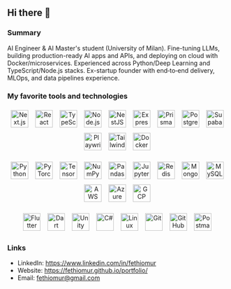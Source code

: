 ## Hi there 👋

### Summary

AI Engineer & AI Master's student (University of Milan). Fine-tuning LLMs, building production-ready AI apps and APIs, and deploying on cloud with Docker/microservices. Experienced across Python/Deep Learning and TypeScript/Node.js stacks. Ex-startup founder with end‑to‑end delivery, MLOps, and data pipelines experience.

### My favorite tools and technologies

<div align="center">
  <p>
    <img alt="Next.js" height="40" style="margin:6px" src="https://cdn.simpleicons.org/nextdotjs/ffffff" />
    <img alt="React" height="40" style="margin:6px" src="https://cdn.jsdelivr.net/gh/devicons/devicon@latest/icons/react/react-original.svg" />
    <img alt="TypeScript" height="40" style="margin:6px" src="https://cdn.jsdelivr.net/gh/devicons/devicon@latest/icons/typescript/typescript-original.svg" />
    <img alt="Node.js" height="40" style="margin:6px" src="https://cdn.jsdelivr.net/gh/devicons/devicon@latest/icons/nodejs/nodejs-original.svg" />
    <img alt="NestJS" height="40" style="margin:6px" src="https://cdn.jsdelivr.net/gh/devicons/devicon@latest/icons/nestjs/nestjs-plain.svg" />
    <img alt="Express" height="40" style="margin:6px" src="https://cdn.simpleicons.org/express/ffffff" />
    <img alt="Prisma" height="40" style="margin:6px" src="https://cdn.jsdelivr.net/gh/devicons/devicon@latest/icons/prisma/prisma-original.svg" />
    <img alt="PostgreSQL" height="40" style="margin:6px" src="https://cdn.jsdelivr.net/gh/devicons/devicon@latest/icons/postgresql/postgresql-original.svg" />
    <img alt="Supabase" height="40" style="margin:6px" src="https://cdn.jsdelivr.net/gh/devicons/devicon@latest/icons/supabase/supabase-original.svg" />
    <img alt="Playwright" height="40" style="margin:6px" src="https://cdn.jsdelivr.net/gh/devicons/devicon@latest/icons/playwright/playwright-original.svg" />
    <img alt="TailwindCSS" height="40" style="margin:6px" src="https://cdn.jsdelivr.net/gh/devicons/devicon@latest/icons/tailwindcss/tailwindcss-original.svg" />
    <img alt="Docker" height="40" style="margin:6px" src="https://cdn.jsdelivr.net/gh/devicons/devicon@latest/icons/docker/docker-original.svg" />
  </p>
  <p>
    <img alt="Python" height="40" style="margin:6px" src="https://cdn.jsdelivr.net/gh/devicons/devicon@latest/icons/python/python-original.svg" />
    <img alt="PyTorch" height="40" style="margin:6px" src="https://cdn.jsdelivr.net/gh/devicons/devicon@latest/icons/pytorch/pytorch-original.svg" />
    <img alt="TensorFlow" height="40" style="margin:6px" src="https://cdn.jsdelivr.net/gh/devicons/devicon@latest/icons/tensorflow/tensorflow-original.svg" />
    <img alt="NumPy" height="40" style="margin:6px" src="https://cdn.jsdelivr.net/gh/devicons/devicon@latest/icons/numpy/numpy-original.svg" />
    <img alt="Pandas" height="40" style="margin:6px" src="https://cdn.jsdelivr.net/gh/devicons/devicon@latest/icons/pandas/pandas-original.svg" />
    <img alt="Jupyter" height="40" style="margin:6px" src="https://cdn.jsdelivr.net/gh/devicons/devicon@latest/icons/jupyter/jupyter-original.svg" />
    <img alt="Redis" height="40" style="margin:6px" src="https://cdn.jsdelivr.net/gh/devicons/devicon@latest/icons/redis/redis-original.svg" />
    <img alt="MongoDB" height="40" style="margin:6px" src="https://cdn.jsdelivr.net/gh/devicons/devicon@latest/icons/mongodb/mongodb-original.svg" />
    <img alt="MySQL" height="40" style="margin:6px" src="https://cdn.jsdelivr.net/gh/devicons/devicon@latest/icons/mysql/mysql-original.svg" />
    <img alt="AWS" height="40" style="margin:6px" src="https://cdn.jsdelivr.net/gh/devicons/devicon@latest/icons/amazonwebservices/amazonwebservices-plain.svg" />
    <img alt="Azure" height="40" style="margin:6px" src="https://cdn.jsdelivr.net/gh/devicons/devicon@latest/icons/azure/azure-original.svg" />
    <img alt="GCP" height="40" style="margin:6px" src="https://cdn.jsdelivr.net/gh/devicons/devicon@latest/icons/googlecloud/googlecloud-original.svg" />
  </p>
  <p>
    <img alt="Flutter" height="40" style="margin:6px" src="https://cdn.jsdelivr.net/gh/devicons/devicon@latest/icons/flutter/flutter-original.svg" />
    <img alt="Dart" height="40" style="margin:6px" src="https://cdn.jsdelivr.net/gh/devicons/devicon@latest/icons/dart/dart-original.svg" />
    <img alt="Unity" height="40" style="margin:6px" src="https://cdn.jsdelivr.net/gh/devicons/devicon@latest/icons/unity/unity-original.svg" />
    <img alt="C#" height="40" style="margin:6px" src="https://cdn.jsdelivr.net/gh/devicons/devicon@latest/icons/csharp/csharp-original.svg" />
    <img alt="Linux" height="40" style="margin:6px" src="https://cdn.jsdelivr.net/gh/devicons/devicon@latest/icons/linux/linux-original.svg" />
    <img alt="Git" height="40" style="margin:6px" src="https://cdn.jsdelivr.net/gh/devicons/devicon@latest/icons/git/git-original.svg" />
    <img alt="GitHub" height="40" style="margin:6px" src="https://cdn.simpleicons.org/github/ffffff" />
    <img alt="Postman" height="40" style="margin:6px" src="https://cdn.jsdelivr.net/gh/devicons/devicon@latest/icons/postman/postman-original.svg" />
  </p>
</div>

### Links
- LinkedIn: https://www.linkedin.com/in/fethiomur
- Website: https://fethiomur.github.io/portfolio/
- Email: fethiomur@gmail.com
